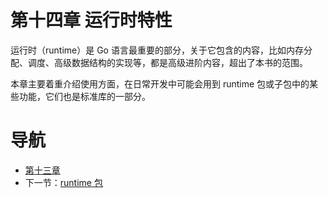 # 第十四章 运行时特性 #

运行时（runtime）是 Go 语言最重要的部分，关于它包含的内容，比如内存分配、调度、高级数据结构的实现等，都是高级进阶内容，超出了本书的范围。

本章主要着重介绍使用方面，在日常开发中可能会用到 runtime 包或子包中的某些功能，它们也是标准库的一部分。

# 导航 #

- [第十三章](/chapter13/01.0.md)
- 下一节：[runtime 包](14.1.md)